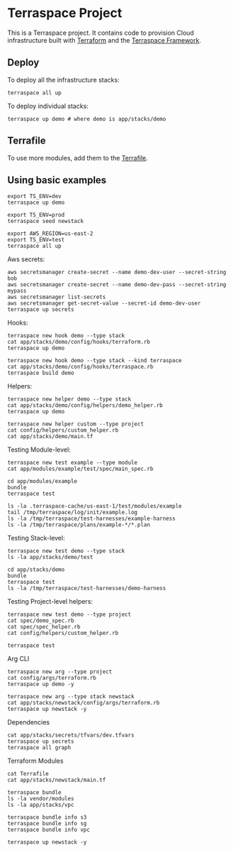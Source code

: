 # Terraspace Project

This is a Terraspace project. It contains code to provision Cloud infrastructure built with [Terraform](https://www.terraform.io/) and the [Terraspace Framework](https://terraspace.cloud/).

## Deploy

To deploy all the infrastructure stacks:

    terraspace all up

To deploy individual stacks:

    terraspace up demo # where demo is app/stacks/demo

## Terrafile

To use more modules, add them to the [Terrafile](https://terraspace.cloud/docs/terrafile/).

## Using basic examples
```
export TS_ENV=dev
terraspace up demo

export TS_ENV=prod
terraspace seed newstack

export AWS_REGION=us-east-2
export TS_ENV=test
terraspace all up
```

Aws secrets:
```
aws secretsmanager create-secret --name demo-dev-user --secret-string bob
aws secretsmanager create-secret --name demo-dev-pass --secret-string mypass
aws secretsmanager list-secrets
aws secretsmanager get-secret-value --secret-id demo-dev-user
terraspace up secrets
```

Hooks:
```
terraspace new hook demo --type stack
cat app/stacks/demo/config/hooks/terraform.rb
terraspace up demo

terraspace new hook demo --type stack --kind terraspace
cat app/stacks/demo/config/hooks/terraspace.rb
terraspace build demo
```

Helpers:
```
terraspace new helper demo --type stack
cat app/stacks/demo/config/helpers/demo_helper.rb
terraspace up demo

terraspace new helper custom --type project
cat config/helpers/custom_helper.rb
cat app/stacks/demo/main.tf
```

Testing Module-level:
```
terraspace new test example --type module
cat app/modules/example/test/spec/main_spec.rb

cd app/modules/example
bundle
terraspace test

ls -la .terraspace-cache/us-east-1/test/modules/example
tail /tmp/terraspace/log/init/example.log
ls -la /tmp/terraspace/test-harnesses/example-harness
ls -la /tmp/terraspace/plans/example-*/*.plan
```

Testing Stack-level:
```
terraspace new test demo --type stack
ls -la app/stacks/demo/test

cd app/stacks/demo
bundle
terraspace test
ls -la /tmp/terraspace/test-harnesses/demo-harness
```

Testing Project-level helpers:
```
terraspace new test demo --type project
cat spec/demo_spec.rb
cat spec/spec_helper.rb
cat config/helpers/custom_helper.rb

terraspace test
```

Arg CLI
```
terraspace new arg --type project
cat config/args/terraform.rb
terraspace up demo -y

terraspace new arg --type stack newstack
cat app/stacks/newstack/config/args/terraform.rb
terraspace up newstack -y
```

Dependencies
```
cat app/stacks/secrets/tfvars/dev.tfvars
terraspace up secrets
terraspace all graph
```

Terraform Modules
```
cat Terrafile
cat app/stacks/newstack/main.tf

terraspace bundle
ls -la vendor/modules
ls -la app/stacks/vpc

terraspace bundle info s3
terraspace bundle info sg
terraspace bundle info vpc

terraspace up newstack -y
```
